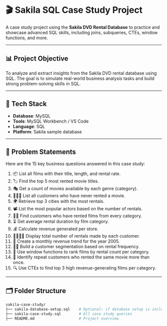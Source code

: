 # 🎬 Sakila SQL Case Study Project

A case study project using the **Sakila DVD Rental Database** to practice and showcase advanced SQL skills, including joins, subqueries, CTEs, window functions, and more.

---

## 📊 Project Objective

To analyze and extract insights from the Sakila DVD rental database using SQL. The goal is to simulate real-world business analysis tasks and build strong problem-solving skills in SQL.

---

## 🧰 Tech Stack

- **Database**: MySQL
- **Tools**: MySQL Workbench / VS Code
- **Language**: SQL
- **Platform**: Sakila sample database

---

## 🧩 Problem Statements

Here are the 15 key business questions answered in this case study:

1. 📦 List all films with their title, length, and rental rate.
2. 🏷️ Find the top 5 most rented movie titles.
3. 🎭 Get a count of movies available by each genre (category).
4. 🧑‍🤝‍🧑 List all customers who have never rented a movie.
5. 🌍 Retrieve top 3 cities with the most rentals.
6. 📽️ List the most popular actors based on the number of rentals.
7. 🕵️‍♂️ Find customers who have rented films from every category.
8. ⏳ Get average rental duration by film category.
9. 💰 Calculate revenue generated per store.
10. 👨‍👩‍👧‍👦 Display total number of rentals made by each customer.
11. 🧾 Create a monthly revenue trend for the year 2005.
12. 🧑‍💼 Build a customer segmentation based on rental frequency.
13. 🧮 Use window functions to rank films by rental count per category.
14. 🔁 Identify repeat customers who rented the same movie more than once.
15. 🔍 Use CTEs to find top 3 high revenue-generating films per category.

---

## 🗂️ Folder Structure

```bash
sakila-case-study/
├── sakila-database-setup.sql    # Optional: if database setup is included
├── sakila-case-study.sql        # All case study queries
├── README.md                    # Project overview
